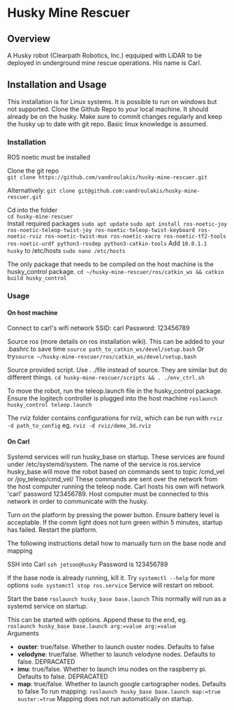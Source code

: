 # Husky Mine Rescuer

## Overview

A Husky robot (Clearpath Robotics, Inc.) eqquiped with LiDAR to be deployed in underground mine rescue operations. His name is Carl.

## Installation and Usage

This installation is for Linux systems. It is possible to run on windows but not supported.
Clone the Github Repo to your local machine. It should already be on the husky. Make sure to
commit changes regularly and keep the husky up to date with git repo. Basic linux knowledge
is assumed.

### Installation

ROS noetic must be installed

Clone the git repo  
```git clone https://github.com/vandroulakis/husky-mine-rescuer.git```  

Alternatively:
```git clone git@github.com:vandroulakis/husky-mine-rescuer.git```

Cd into the folder  
```cd husky-mine-rescuer```  
Install required packages
```sudo apt update```
```sudo apt install ros-noetic-joy ros-noetic-teleop-twist-joy ros-noetic-teleop-twist-keyboard ros-noetic-rviz ros-noetic-twist-mux ros-noetic-xacro ros-noetic-tf2-tools ros-noetic-urdf python3-rosdep python3-catkin-tools```
Add ```10.0.1.1  husky``` to /etc/hosts
```sudo nano /etc/hosts```

The only package that needs to be compiled on the host machine is the husky_control package.
```cd ~/husky-mine-rescuer/ros/catkin_ws && catkin build husky_control```

### Usage

#### On host machine

Connect to carl's wifi network
SSID: carl
Password: 123456789

Source ros (more details on ros installation wiki). This can be added to your .bashrc to save time
```source path_to_catkin_ws/devel/setup.bash```
Or try```source ~/husky-mine-rescuer/ros/catkin_ws/devel/setup.bash```

Source provided script. Use . ./file instead of source. They are similar but do different things.
```cd husky-mine-rescuer/scripts && . ./env_ctrl.sh```

To move the robot, run the teleop.launch file in the husky_control package. Ensure the logitech controller is plugged into the host machine
```roslaunch husky_control teleop.launch```

The rviz folder contains configurations for rviz, which can be run with `rviz -d path_to_config` eg.
```rviz -d rviz/demo_3d.rviz```

#### On Carl

Systemd services will run husky_base on startup. These services are found under /etc/systemd/system.
The name of the service is ros.service
husky_base will move the robot based on commands sent to topic /cmd_vel or /joy_teleop/cmd_vel/
These commands are sent over the network from the host computer running the teleop node. Carl
hosts his own wifi network 'carl' password 123456789. Host computer must be connected to this network
in order to communicate with the husky.

Turn on the platform by pressing the power button. Ensure battery level is acceptable.
If the comm light does not turn green within 5 minutes, startup has failed.
Restart the platform.

The following instructions detail how to manually turn on the base node and mapping

SSH into Carl
```ssh jetson@husky```
Password is 123456789

If the base node is already running, kill it. Try ```systemctl --help``` for more options
```sudo systemctl stop ros.service```
Service will restart on reboot.

Start the base
```roslaunch husky_base base.launch```
This normally will run as a systemd service on startup. 

This can be started with options. Append these to the end, eg.  
```roslaunch husky_base base.launch arg:=value arg:=value```  
Arguments  
- **ouster**: true/false. Whether to launch ouster nodes. Defaults to false
- **velodyne**: true/false. Whether to launch velodyne nodes. Defaults to false. DEPRACATED
- **imu**: true/false. Whether to launch imu nodes on the raspberry pi. Defaults to false. DEPRACATED
- **map**: true/false. Whether to launch google cartographer nodes. Defaults to false
To run mapping:
```roslaunch husky_base base.launch map:=true ouster:=true```
Mapping does not run automatically on startup.

